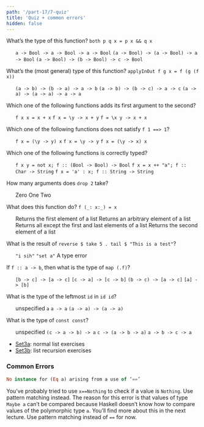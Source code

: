 ```yaml
---
path: '/part-17/7-quiz'
title: 'Quiz + common errors'
hidden: false
---
```



<p>What’s the type of this function? <code>both p q x = p x &amp;&amp; q x</code></p>
<ol className="quiz-list">
<click-quiz>
<code>a -&gt; Bool -&gt; a -&gt; Bool -&gt; a -&gt; Bool</code>
</click-quiz>
<click-quiz correct>
<code>(a -&gt; Bool) -&gt; (a -&gt; Bool) -&gt; a -&gt; Bool</code>
</click-quiz>
<click-quiz>
<code>(a -&gt; Bool) -&gt; (b -&gt; Bool) -&gt; c -&gt; Bool</code>
</click-quiz>
</ol>
<p>What’s the (most general) type of this function? <code>applyInOut f g x = f (g (f x))</code></p>
<ol className="quiz-list">
<click-quiz correct>
<code>(a -&gt; b) -&gt; (b -&gt; a) -&gt; a -&gt; b</code>
</click-quiz>
<click-quiz>
<code>(a -&gt; b) -&gt; (b -&gt; c) -&gt; a -&gt; c</code>
</click-quiz>
<click-quiz>
<code>(a -&gt; a) -&gt; (a -&gt; a) -&gt; a -&gt; a</code>
</click-quiz>
</ol>
<p>Which one of the following functions adds its first argument to the second?</p>
<ol className="quiz-list">
<click-quiz>
<code>f x x = x + x</code>
</click-quiz>
<click-quiz correct>
<code>f x = \y -&gt; x + y</code>
</click-quiz>
<click-quiz>
<code>f = \x y -&gt; x + x</code>
</click-quiz>
</ol>
<p>Which one of the following functions does not satisfy <code>f 1 ==&gt; 1</code>?</p>
<ol className="quiz-list">
<click-quiz>
<code>f x = (\y -&gt; y) x</code>
</click-quiz>
<click-quiz correct>
<code>f x = \y -&gt; y</code>
</click-quiz>
<click-quiz>
<code>f x = (\y -&gt; x) x</code>
</click-quiz>
</ol>
<p>Which one of the following functions is correctly typed?</p>
<ol className="quiz-list">
<click-quiz>
<code>f x y = not x; f :: (Bool -&gt; Bool) -&gt; Bool</code>
</click-quiz>
<click-quiz>
<code>f x = x ++ "a"; f :: Char -&gt; String</code>
</click-quiz>
<click-quiz correct>
<code>f x = 'a' : x; f :: String -&gt; String</code>
</click-quiz>
</ol>
<p>How many arguments does <code>drop 2</code> take?</p>
<ol className="quiz-list">
<click-quiz>
Zero
</click-quiz>
<click-quiz correct>
One
</click-quiz>
<click-quiz>
Two
</click-quiz>
</ol>



<p>What does this function do? <code>f (_: x:_) = x</code></p>
<ol className="quiz-list">
<click-quiz>
Returns the first element of a list
</click-quiz>
<click-quiz>
Returns an arbitrary element of a list
</click-quiz>
<click-quiz>
Returns all except the first and last elements of a list
</click-quiz>
<click-quiz correct>
Returns the second element of a list
</click-quiz>
</ol>



<p>What is the result of <code>reverse $ take 5 . tail $ "This is a test"</code>?</p>
<ol className="quiz-list">
<click-quiz correct>
<code>"i sih"</code>
</click-quiz>
<click-quiz>
<code>"set a"</code>
</click-quiz>
<click-quiz>
A type error
</click-quiz>
</ol>


<p>If <code>f :: a -&gt; b</code>, then what is the type of <code>map (.f)</code>?</p>
<ol className="quiz-list">
<click-quiz correct>
<code>[b -&gt; c] -&gt; [a -&gt; c]</code>
</click-quiz>
<click-quiz>
<code>[c -&gt; a] -&gt; [c -&gt; b]</code>
</click-quiz>
<click-quiz>
<code>(b -&gt; c) -&gt; [a -&gt; c]</code>
</click-quiz>
<click-quiz>
<code>[a] -&gt; [b]</code>
</click-quiz>
</ol>


<p>What is the type of the leftmost <code>id</code> in <code>id id</code>?</p>
<ol className="quiz-list">
<click-quiz>
unspecified
</click-quiz>


<click-quiz>
<code>a</code></a>
</click-quiz>

<click-quiz>
<code>a -&gt; a</code>
</click-quiz>
<click-quiz correct>
<code>(a -&gt; a) -&gt; (a -&gt; a)</code>
</click-quiz>
</ol>
<p>What is the type of <code>const const</code>?</p>
<ol className="quiz-list">
<click-quiz>
unspecified
</click-quiz>
<click-quiz>
<code>(c -&gt; a -&gt; b) -&gt; a</code>
</click-quiz>
<click-quiz correct>
<code>c -&gt; (a -&gt; b -&gt; a)</code>
</click-quiz>
<click-quiz>
<code>a -&gt; b -&gt; c -&gt; a</code>
</click-quiz>
</ol>



*   [Set3a](https://github.com/moocfi/haskell-mooc/blob/master/exercises/Set3a.hs): normal list exercises
*   [Set3b](https://github.com/moocfi/haskell-mooc/blob/master/exercises/Set3b.hs): list recursion exercises

### Common Errors
```haskell
No instance for (Eq a) arising from a use of ‘==’
```
You’ve probably tried to use `x==Nothing` to check if a value is `Nothing`. Use pattern matching instead. The reason for this error is that values of type `Maybe a` can’t be compared because Haskell doesn’t know how to compare values of the polymorphic type `a`. You’ll find more about this in the next lecture. Use pattern matching instead of `==` for now.
